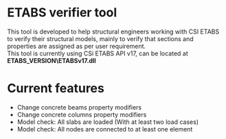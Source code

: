 # ETABS verifier tool
This tool is developed to help structural engineers working with CSI ETABS to verify their structural models, mainly to verify that sections and properties are assigned as per user requirement.  
This tool is currently using CSi ETABS API v17, can be located at **ETABS_VERSION\ETABSv17.dll**

# Current features
- Change concrete beams property modifiers
- Change concrete columns property modifiers
- Model check: All slabs are loaded (With at least two load cases)
- Model check: All nodes are connected to at least one element

